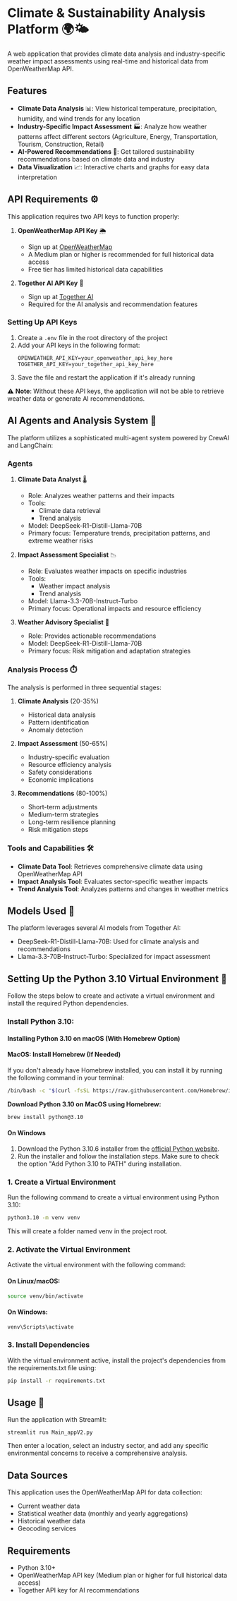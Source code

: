 # Climate & Sustainability Analysis Platform 🌍🌤️

A web application that provides climate data analysis and industry-specific weather impact assessments using real-time and historical data from OpenWeatherMap API.

## Features

- **Climate Data Analysis** 📊: View historical temperature, precipitation, humidity, and wind trends for any location
- **Industry-Specific Impact Assessment** 🏭: Analyze how weather patterns affect different sectors (Agriculture, Energy, Transportation, Tourism, Construction, Retail)
- **AI-Powered Recommendations** 🤖: Get tailored sustainability recommendations based on climate data and industry
- **Data Visualization** 📈: Interactive charts and graphs for easy data interpretation

## API Requirements ⚙️

This application requires two API keys to function properly:

1. **OpenWeatherMap API Key** 🌦️
   - Sign up at [OpenWeatherMap](https://openweathermap.org/api)
   - A Medium plan or higher is recommended for full historical data access
   - Free tier has limited historical data capabilities

2. **Together AI API Key** 🧠
   - Sign up at [Together AI](https://www.together.ai/)
   - Required for the AI analysis and recommendation features

### Setting Up API Keys

1. Create a `.env` file in the root directory of the project
2. Add your API keys in the following format:
   ```
   OPENWEATHER_API_KEY=your_openweather_api_key_here
   TOGETHER_API_KEY=your_together_api_key_here
   ```
3. Save the file and restart the application if it's already running

⚠️ **Note**: Without these API keys, the application will not be able to retrieve weather data or generate AI recommendations.

## AI Agents and Analysis System 🧪

The platform utilizes a sophisticated multi-agent system powered by CrewAI and LangChain:

### Agents

1. **Climate Data Analyst** 🌡️
   - Role: Analyzes weather patterns and their impacts
   - Tools: 
     - Climate data retrieval
     - Trend analysis
   - Model: DeepSeek-R1-Distill-Llama-70B
   - Primary focus: Temperature trends, precipitation patterns, and extreme weather risks

2. **Impact Assessment Specialist** 📉
   - Role: Evaluates weather impacts on specific industries
   - Tools:
     - Weather impact analysis
     - Trend analysis
   - Model: Llama-3.3-70B-Instruct-Turbo
   - Primary focus: Operational impacts and resource efficiency

3. **Weather Advisory Specialist** 💼
   - Role: Provides actionable recommendations
   - Model: DeepSeek-R1-Distill-Llama-70B
   - Primary focus: Risk mitigation and adaptation strategies

### Analysis Process ⏱️

The analysis is performed in three sequential stages:

1. **Climate Analysis** (20-35%)
   - Historical data analysis
   - Pattern identification
   - Anomaly detection

2. **Impact Assessment** (50-65%)
   - Industry-specific evaluation
   - Resource efficiency analysis
   - Safety considerations
   - Economic implications

3. **Recommendations** (80-100%)
   - Short-term adjustments
   - Medium-term strategies
   - Long-term resilience planning
   - Risk mitigation steps

### Tools and Capabilities 🛠️

- **Climate Data Tool**: Retrieves comprehensive climate data using OpenWeatherMap API
- **Impact Analysis Tool**: Evaluates sector-specific weather impacts
- **Trend Analysis Tool**: Analyzes patterns and changes in weather metrics

## Models Used 🧠

The platform leverages several AI models from Together AI:
- DeepSeek-R1-Distill-Llama-70B: Used for climate analysis and recommendations
- Llama-3.3-70B-Instruct-Turbo: Specialized for impact assessment

## Setting Up the Python 3.10 Virtual Environment 🐍

Follow the steps below to create and activate a virtual environment and install the required Python dependencies.

### Install Python 3.10: 
#### Installing Python 3.10 on macOS (With Homebrew Option)

#### MacOS: Install Homebrew (If Needed)
If you don't already have Homebrew installed, you can install it by running the following command in your terminal:
```bash
/bin/bash -c "$(curl -fsSL https://raw.githubusercontent.com/Homebrew/install/HEAD/install.sh)"
```

**Download Python 3.10 on MacOS using Homebrew:**
```bash
brew install python@3.10
```

#### On Windows

1. Download the Python 3.10.6 installer from the [official Python website](https://www.python.org/downloads/release/python-31016/).
2. Run the installer and follow the installation steps. Make sure to check the option "Add Python 3.10 to PATH" during installation.


### 1. Create a Virtual Environment

Run the following command to create a virtual environment using Python 3.10:

```bash
python3.10 -m venv venv
```
This will create a folder named venv in the project root.

### 2. Activate the Virtual Environment
Activate the virtual environment with the following command:

#### On Linux/macOS:
```bash
source venv/bin/activate
```
#### On Windows:

```bash
venv\Scripts\activate
```

### 3. Install Dependencies
With the virtual environment active, install the project's dependencies from the requirements.txt file using:

```bash
pip install -r requirements.txt
```

## Usage 🚀

Run the application with Streamlit:
```
streamlit run Main_appV2.py
```

Then enter a location, select an industry sector, and add any specific environmental concerns to receive a comprehensive analysis.

## Data Sources

This application uses the OpenWeatherMap API for data collection:
- Current weather data
- Statistical weather data (monthly and yearly aggregations)
- Historical weather data
- Geocoding services

## Requirements

- Python 3.10+
- OpenWeatherMap API key (Medium plan or higher for full historical data access)
- Together API key for AI recommendations